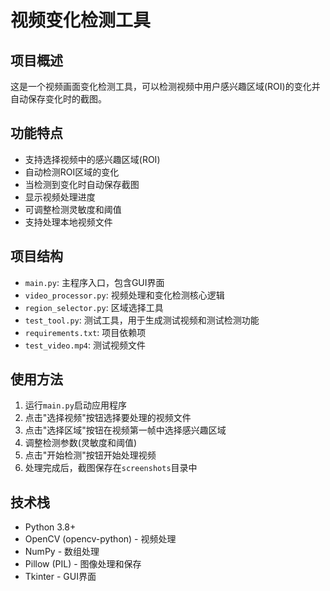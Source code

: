 # 视频变化检测工具

## 项目概述
这是一个视频画面变化检测工具，可以检测视频中用户感兴趣区域(ROI)的变化并自动保存变化时的截图。

## 功能特点
- 支持选择视频中的感兴趣区域(ROI)
- 自动检测ROI区域的变化
- 当检测到变化时自动保存截图
- 显示视频处理进度
- 可调整检测灵敏度和阈值
- 支持处理本地视频文件

## 项目结构
- `main.py`: 主程序入口，包含GUI界面
- `video_processor.py`: 视频处理和变化检测核心逻辑
- `region_selector.py`: 区域选择工具
- `test_tool.py`: 测试工具，用于生成测试视频和测试检测功能
- `requirements.txt`: 项目依赖项
- `test_video.mp4`: 测试视频文件

## 使用方法
1. 运行`main.py`启动应用程序
2. 点击"选择视频"按钮选择要处理的视频文件
3. 点击"选择区域"按钮在视频第一帧中选择感兴趣区域
4. 调整检测参数(灵敏度和阈值)
5. 点击"开始检测"按钮开始处理视频
6. 处理完成后，截图保存在`screenshots`目录中

## 技术栈
- Python 3.8+
- OpenCV (opencv-python) - 视频处理
- NumPy - 数组处理
- Pillow (PIL) - 图像处理和保存
- Tkinter - GUI界面
